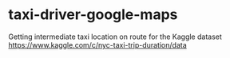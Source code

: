 # taxi-driver-google-maps
Getting intermediate taxi location on route for the Kaggle dataset https://www.kaggle.com/c/nyc-taxi-trip-duration/data
